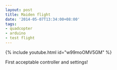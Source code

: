 ```yaml
---
layout: post
title: Maiden flight
date: '2014-05-07T13:34:00+08:00'
tags:
- quadcopter
- arduino
- test flight
---
```

{% include youtube.html id="w99moOMV5GM" %}

First acceptable controller and settings!
